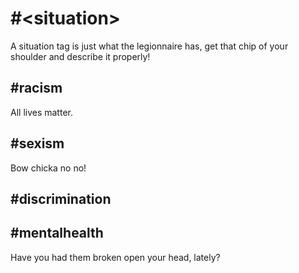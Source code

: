 # #\<situation>
A situation tag is just what the legionnaire has, get that chip of your shoulder and describe it properly!

## #racism
All lives matter.

## #sexism
Bow chicka no no!

## #discrimination

## #mentalhealth
Have you had them broken open your head, lately?
